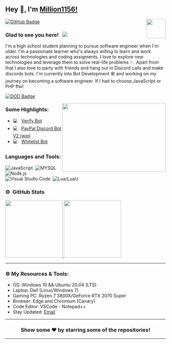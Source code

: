 ## Hey 👋, I'm [Million1156!](https://github.com/Million1156/)

<img align="right" height="60" width="60" alt="" src="https://cdn.discordapp.com/avatars/721095628314247248/a_0744c936cecc191bd710ea3c4ca3738e.gif?size=256" />


[![GitHub Badge](https://img.shields.io/badge/-GitHub-ffffff?style=flat-square&logo=Github&logoColor=black)](https://github.com/Million1156)

### Glad to see you here! &nbsp; ![](https://komarev.com/ghpvc/?username=nat2k15&label=Views&color=blue&style=plastic)

I'm a high school student planning to pursue software engineer when I'm older. I'm a passionate learner who's always willing to learn and work across technologies and coding assigments. I love to explore new technologies and leverage them to solve real-life problems ✨. Apart from that I also love to party with friends and hang out in Discord calls and make discords bots. I'm currently into Bot Development 🕸️ and working on my journey on becoming a software engineer. If I had to choose,JavaScript or PHP ftw!


[![DOD Badge](https://img.shields.io/badge/TEAM-DEVING%20ON%20DISCORD-17a6ec?style=for-the-badge)](https://github.com/Million1156)

<img align="right" height="215" width="325" alt="" src="https://media.discordapp.net/attachments/722927773093462148/817610306184282122/kewl.gif" />


### Some Highlights:

- 💻 &nbsp; [Verify Bot](https://github.com/Million1156/verify-bot)
- 💻 &nbsp; [PayPal Discord Bot V2 (wip)](https://github.com/Million1156/paypal-v2)
- 💻 &nbsp; [Whitelist Bot](https://github.com/Million1156/wlbot)

### Languages and Tools:

![JavaScript](https://img.shields.io/badge/-JavaScript-333333?style=flat&logo=javascript)&nbsp;
![MYSQL](https://img.shields.io/badge/-MySQL-333333?style=flat&logo=mysql)&nbsp;
![Node.js](https://img.shields.io/badge/-Node.js-333333?style=flat&logo=node.js)&nbsp;
![Visual Studio Code](https://img.shields.io/badge/-Visual%20Studio%20Code-333333?style=flat&logo=visual-studio-code&logoColor=007ACC)&nbsp;
![Lua/LuaU](https://upload.wikimedia.org/wikipedia/commons/thumb/c/cf/Lua-Logo.svg/300px-Lua-Logo.svg.png)&nbsp;
### ⚙️ &nbsp;GitHub Stats

<p align="left">
<a href="https://github.com/Million1156">
  <img height="180em" src="https://github-readme-stats-eight-theta.vercel.app/api?username=million1156&show_icons=true&theme=react&include_all_commits=true&count_private=true"/>
  <img height="180em" src="https://github-readme-stats-eight-theta.vercel.app/api/top-langs/?username=million1156&layout=compact&langs_count=8&theme=react"/>
</a>
</p>

---

### ⚙️ My Resources & Tools:

- OS: Windows 10 && Ubuntu 20.04 (LTS)
- Laptop: Dell (Linux/Windows 7)
- Gaming PC: Ryzen 7 3800X/GeForce RTX 2070 Super
- Browser: Edge and Chromium (Canary)
- Code Editor: VSCode - Notepad++ 
- Stay Updated: [Email](wchexroblox@gmail.com)

---

<h3 align=center>Show some ❤️ by starring some of the repositories!</h3>

---
